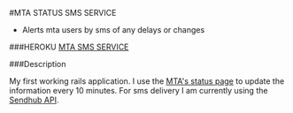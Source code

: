 #MTA STATUS SMS SERVICE

- Alerts mta users by sms of any delays or changes

###HEROKU
[MTA SMS SERVICE](http://pacific-castle-3368.herokuapp.com/)

###Description

My first working rails application. I use the [MTA's status page](http://web.mta.info/status/serviceStatus.txt) to update the information every 10 minutes. For sms delivery I am currently using the [Sendhub API](https://www.sendhub.com/developer/). 
